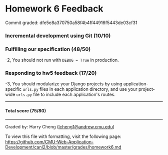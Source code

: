 Homework 6 Feedback
==================

Commit graded: dfe5e8a370750a58f4b4ff44916f5443de03cf31

### Incremental development using Git (10/10)

### Fulfilling our specification (48/50)
-2, You should not run with `DEBUG = True` in production.

### Responding to hw5 feedback (17/20)
-3, You should modularize your Django projects by using application-specific `urls.py` files in each application directory, and use your project-wide `urls.py` file to include each application's routes.

---
#### Total score (75/80)
---
Graded by: Harry Cheng (lcheng1@andrew.cmu.edu)

To view this file with formatting, visit the following page: https://github.com/CMU-Web-Application-Development/canl2/blob/master/grades/homework6.md